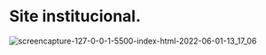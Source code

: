 # Site institucional.

![screencapture-127-0-0-1-5500-index-html-2022-06-01-13_17_06](https://user-images.githubusercontent.com/103602919/171452252-7edf0ec5-cf23-4eab-9558-cb367e2ca210.png)
